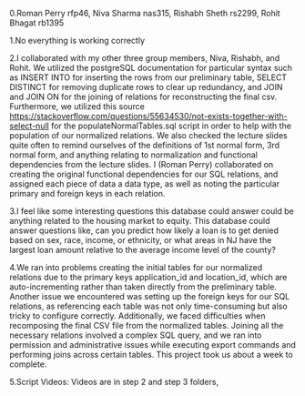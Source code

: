 0.Roman Perry rfp46, Niva Sharma nas315, Rishabh Sheth rs2299, Rohit Bhagat rb1395

1.No everything is working correctly

2.I collaborated with my other three group members, Niva, Rishabh, and Rohit. We utilized the postgreSQL documentation for particular syntax such as INSERT INTO for inserting the rows from our preliminary table, SELECT DISTINCT for removing duplicate rows to clear up redundancy, and JOIN and JOIN ON for the joining of relations for reconstructing the final csv. Furthermore, we utilized this source https://stackoverflow.com/questions/55634530/not-exists-together-with-select-null for the populateNormalTables.sql script in order to help with the population of our normalized relations. We also checked the lecture slides quite often to remind ourselves of the definitions of 1st normal form, 3rd normal form, and anything relating to normalization and functional dependencies from the lecture slides. I (Roman Perry) collaborated on creating the original functional dependencies for our SQL relations, and assigned each piece of data a data type, as well as noting the particular primary and foreign keys in each relation. 

3.I feel like some interesting questions this database could answer could be anything related to the housing market to equity. This database could answer questions like, can you predict how likely a loan is to get denied based on sex, race, income, or ethnicity, or what areas in NJ have the largest loan amount relative to the average income level of the county? 

4.We ran into problems creating the initial tables for our normalized relations due to the primary keys application_id and location_id, which are auto-incrementing rather than taken directly from the preliminary table. Another issue we encountered was setting up the foreign keys for our SQL relations, as referencing each table was not only time-consuming but also tricky to configure correctly. Additionally, we faced difficulties when recomposing the final CSV file from the normalized tables. Joining all the necessary relations involved a complex SQL query, and we ran into permission and administrative issues while executing export commands and performing joins across certain tables. This project took us about a week to complete.

5.Script Videos: Videos are in step 2 and step 3 folders,

